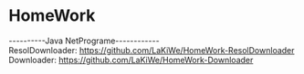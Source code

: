 # HomeWork
----------Java NetPrograme------------
<br>
ResolDownloader: https://github.com/LaKiWe/HomeWork-ResolDownloader
<br>
Downloader: https://github.com/LaKiWe/HomeWork-Downloader
